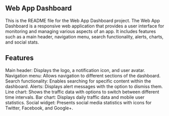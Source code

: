 ## Web App Dashboard

This is the README file for the Web App Dashboard project. 
The Web App Dashboard is a responsive web application that provides a user interface for monitoring 
and managing various aspects of an app. It includes features such as a main header, navigation menu, 
search functionality, alerts, charts, and social stats.


## Features

Main header: Displays the logo, a notification icon, and user avatar.
Navigation menu: Allows navigation to different sections of the dashboard.
Search functionality: Enables searching for specific content within the dashboard.
Alerts: Displays alert messages with the option to dismiss them.
Line chart: Shows the traffic data with options to switch between different time intervals.
Bar chart: Displays daily traffic data and mobile user statistics.
Social widget: Presents social media statistics with icons for Twitter, Facebook, and Google+.
